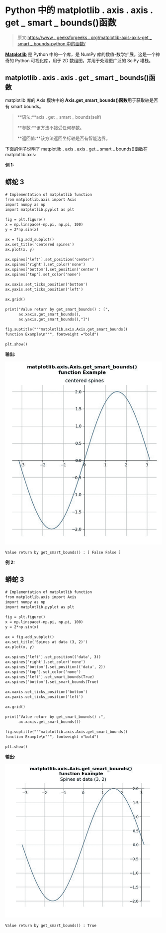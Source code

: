 # Python 中的 matplotlib . axis . axis . get _ smart _ bounds()函数

> 原文:[https://www . geeksforgeeks . org/matplotlib-axis-axis-get _ smart _ bounds-python 中的函数/](https://www.geeksforgeeks.org/matplotlib-axis-axis-get_smart_bounds-function-in-python/)

[**Matplotlib**](https://www.geeksforgeeks.org/python-introduction-matplotlib/) 是 Python 中的一个库，是 NumPy 库的数值-数学扩展。这是一个神奇的 Python 可视化库，用于 2D 数组图，并用于处理更广泛的 SciPy 堆栈。

## matplotlib . axis . axis . get _ smart _ bounds()函数

matplotlib 库的 Axis 模块中的 **Axis.get_smart_bounds()函数**用于获取轴是否有 smart bounds。

> **语法:**axis . get _ smart _ bounds(self)
> 
> **参数:**该方法不接受任何参数。
> 
> **返回值:**该方法返回坐标轴是否有智能边界。

下面的例子说明了 matplotlib . axis . axis . get _ smart _ bounds()函数在 matplotlib.axis:

**例 1:**

## 蟒蛇 3

```
# Implementation of matplotlib function
from matplotlib.axis import Axis
import numpy as np
import matplotlib.pyplot as plt

fig = plt.figure()
x = np.linspace(-np.pi, np.pi, 100)
y = 2*np.sin(x)

ax = fig.add_subplot()
ax.set_title('centered spines')
ax.plot(x, y)

ax.spines['left'].set_position('center')
ax.spines['right'].set_color('none')
ax.spines['bottom'].set_position('center')
ax.spines['top'].set_color('none')

ax.xaxis.set_ticks_position('bottom')
ax.yaxis.set_ticks_position('left')

ax.grid()

print("Value return by get_smart_bounds() : [",
      ax.xaxis.get_smart_bounds(),
      ax.yaxis.get_smart_bounds(),"]")

fig.suptitle("""matplotlib.axis.Axis.get_smart_bounds()
function Example\n""", fontweight ="bold")  

plt.show()
```

**输出:**

![](img/8e6000a43b0631dc693ab4e3cb14968b.png)

```
Value return by get_smart_bounds() : [ False False ]

```

**例 2:**

## 蟒蛇 3

```
# Implementation of matplotlib function
from matplotlib.axis import Axis
import numpy as np
import matplotlib.pyplot as plt

fig = plt.figure()
x = np.linspace(-np.pi, np.pi, 100)
y = 2*np.sin(x)

ax = fig.add_subplot()
ax.set_title('Spines at data (3, 2)')
ax.plot(x, y)

ax.spines['left'].set_position(('data', 3))
ax.spines['right'].set_color('none')
ax.spines['bottom'].set_position(('data', 2))
ax.spines['top'].set_color('none')
ax.spines['left'].set_smart_bounds(True)
ax.spines['bottom'].set_smart_bounds(True)

ax.xaxis.set_ticks_position('bottom')
ax.yaxis.set_ticks_position('left')

ax.grid()

print("Value return by get_smart_bounds() :", 
      ax.xaxis.get_smart_bounds())

fig.suptitle("""matplotlib.axis.Axis.get_smart_bounds()
function Example\n""", fontweight ="bold")  

plt.show()
```

**输出:**

![](img/75a82f7b77534b89f0c3a981a6ca6e18.png)

```
Value return by get_smart_bounds() : True

```